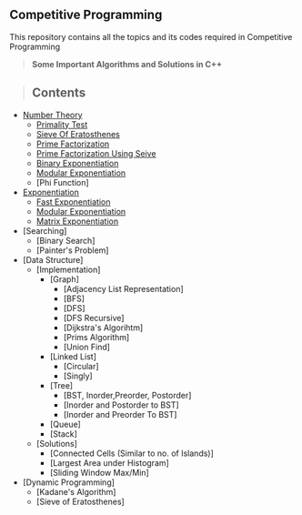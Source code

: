 ## Competitive Programming
 This repository contains all the topics and its codes required in Competitive Programming
 
 >  __Some Important Algorithms and Solutions in C++__
 
 > ## Contents
 * [Number Theory](https://github.com/ravi-poddar/Competitive-Programming/tree/master/NumberTheory)
   * [Primality Test](https://github.com/ravi-poddar/Competitive-Programming/blob/master/NumberTheory/primalityTest.cpp)
   * [Sieve Of Eratosthenes](https://github.com/ravi-poddar/Competitive-Programming/blob/master/NumberTheory/sieve.cpp)
   * [Prime Factorization](https://github.com/ravi-poddar/Competitive-Programming/blob/master/NumberTheory/primeFactorization.cpp)
   * [Prime Factorization Using Seive](https://github.com/ravi-poddar/Competitive-Programming/blob/master/NumberTheory/primeFactUsingSeive.cpp)
   * [Binary Exponentiation](https://github.com/ravi-poddar/Competitive-Programming/blob/master/NumberTheory/binaryExponentiation.cpp)
   * [Modular Exponentiation](https://github.com/ravi-poddar/Competitive-Programming/blob/master/NumberTheory/modularExponentiation.cpp)
   * [Phi Function]
 * [Exponentiation](https://github.com/ravi-poddar/Competitive-Programming/tree/master/Exponentiation)
   * [Fast Exponentiation](https://github.com/ravi-poddar/Competitive-Programming/blob/master/Exponentiation/fastexpo.cpp)
   * [Modular Exponentiation](https://github.com/ravi-poddar/Competitive-Programming/blob/master/Exponentiation/modexp.cpp)
   * [Matrix Exponentiation](https://github.com/ravi-poddar/Competitive-Programming/tree/master/Exponentiation/Matrix%20Exponentiation)
 * [Searching]
   * [Binary Search]
   * [Painter's Problem]
 * [Data Structure]
   * [Implementation]
     * [Graph]
       * [Adjacency List Representation]
       * [BFS]
       * [DFS]
       * [DFS Recursive]
       * [Dijkstra's Algorihtm]
       * [Prims Algorithm]
       * [Union Find]
     * [Linked List]
       * [Circular]
       * [Singly]
     * [Tree]
       * [BST, Inorder,Preorder, Postorder]
       * [Inorder and Postorder to BST]
       * [Inorder and Preorder To BST]
     * [Queue]
     * [Stack]
   * [Solutions]
     * [Connected Cells (Similar to no. of Islands)]
     * [Largest Area under Histogram]
     * [Sliding Window Max/Min]
 * [Dynamic Programming]
   * [Kadane's Algorithm]
   * [Sieve of Eratosthenes]
 
   
